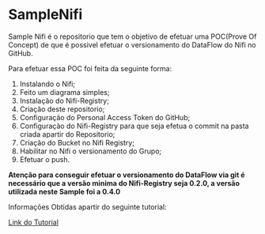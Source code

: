 # SampleNifi

Sample Nifi é o repositorio que tem o objetivo de efetuar uma POC(Prove Of Concept) de que é possivel efetuar o versionamento do DataFlow do Nifi no GitHub.

Para efetuar essa POC foi feita da seguinte forma:

1. Instalando o Nifi;
2. Feito um diagrama simples;
3. Instalação do Nifi-Registry;
4. Criação deste repositorio;
5. Configuração do Personal Access Token do GitHub;
6. Configuração do Nifi-Registry para que seja efetua o commit na pasta criada apartir do Repositorio;
7. Criação do Bucket no Nifi Registry;
8. Habilitar no Nifi o versionamento do Grupo;
9. Efetuar o push.

**Atenção para conseguir efetuar o versionamento do DataFlow via git é necessário que a versão minima do Nifi-Registry seja 0.2.0, a versão utilizada neste Sample foi a 0.4.0** 

Informações Obtidas apartir do seguinte tutorial:

[Link do Tutorial](https://community.hortonworks.com/articles/210286/storing-apache-nifi-versioned-flows-in-a-git-repos.html) 

